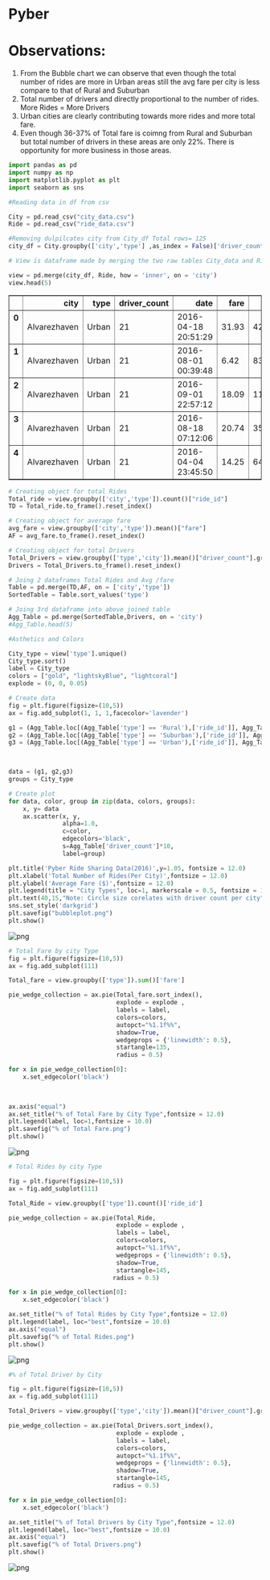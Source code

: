 
# Pyber

# Observations:
    
    
1) From the Bubble chart we can observe that even though the total number of rides are more in Urban areas still the avg fare per city is less compare to that of Rural and Suburban
2) Total number of drivers and directly proportional to the number of rides. More Rides = More Drivers
3) Urban cities are clearly contributing towards more rides and more total fare.
4) Even though 36-37% of Total fare is coimng from Rural and Suburban but total number of drivers in these areas are only 22%. There is opportunity for more business in those areas.


```python
import pandas as pd
import numpy as np
import matplotlib.pyplot as plt
import seaborn as sns
```


```python
#Reading data in df from csv

City = pd.read_csv("city_data.csv")
Ride = pd.read_csv("ride_data.csv")
```


```python
#Removing dulpilcates city from City_df Total rows= 125
city_df = City.groupby(['city','type'] ,as_index = False)['driver_count'].sum()
```


```python
# View is dataframe made by merging the two raw tables City_data and Ride_data

view = pd.merge(city_df, Ride, how = 'inner', on = 'city')
view.head(5)
```




<div>
<style>
    .dataframe thead tr:only-child th {
        text-align: right;
    }

    .dataframe thead th {
        text-align: left;
    }

    .dataframe tbody tr th {
        vertical-align: top;
    }
</style>
<table border="1" class="dataframe">
  <thead>
    <tr style="text-align: right;">
      <th></th>
      <th>city</th>
      <th>type</th>
      <th>driver_count</th>
      <th>date</th>
      <th>fare</th>
      <th>ride_id</th>
    </tr>
  </thead>
  <tbody>
    <tr>
      <th>0</th>
      <td>Alvarezhaven</td>
      <td>Urban</td>
      <td>21</td>
      <td>2016-04-18 20:51:29</td>
      <td>31.93</td>
      <td>4267015736324</td>
    </tr>
    <tr>
      <th>1</th>
      <td>Alvarezhaven</td>
      <td>Urban</td>
      <td>21</td>
      <td>2016-08-01 00:39:48</td>
      <td>6.42</td>
      <td>8394540350728</td>
    </tr>
    <tr>
      <th>2</th>
      <td>Alvarezhaven</td>
      <td>Urban</td>
      <td>21</td>
      <td>2016-09-01 22:57:12</td>
      <td>18.09</td>
      <td>1197329964911</td>
    </tr>
    <tr>
      <th>3</th>
      <td>Alvarezhaven</td>
      <td>Urban</td>
      <td>21</td>
      <td>2016-08-18 07:12:06</td>
      <td>20.74</td>
      <td>357421158941</td>
    </tr>
    <tr>
      <th>4</th>
      <td>Alvarezhaven</td>
      <td>Urban</td>
      <td>21</td>
      <td>2016-04-04 23:45:50</td>
      <td>14.25</td>
      <td>6431434271355</td>
    </tr>
  </tbody>
</table>
</div>




```python
# Creating object for total Rides 
Total_ride = view.groupby(['city','type']).count()["ride_id"]
TD = Total_ride.to_frame().reset_index()
```


```python
# Creating object for average fare
avg_fare = view.groupby(['city','type']).mean()["fare"]
AF = avg_fare.to_frame().reset_index()
```


```python
# Creating object for total Drivers
Total_Drivers = view.groupby(['type','city']).mean()["driver_count"].groupby('city').sum()
Drivers = Total_Drivers.to_frame().reset_index()
```


```python
# Joing 2 dataframes Total Rides and Avg /fare 
Table = pd.merge(TD,AF, on = ['city','type'])
SortedTable = Table.sort_values('type')
```


```python
# Joing 3rd dataframe into above joined table 
Agg_Table = pd.merge(SortedTable,Drivers, on = 'city')
#Agg_Table.head(5)
```


```python
#Asthetics and Colors

City_type = view['type'].unique()
City_type.sort()
label = City_type
colors = ["gold", "lightskyBlue", "lightcoral"]
explode = (0, 0, 0.05)
```


```python
# Create data
fig = plt.figure(figsize=(10,5))
ax = fig.add_subplot(1, 1, 1,facecolor='lavender')

g1 = (Agg_Table.loc[(Agg_Table['type'] == 'Rural'),['ride_id']], Agg_Table.loc[(Agg_Table['type'] == 'Rural'),['fare']])
g2 = (Agg_Table.loc[(Agg_Table['type'] == 'Suburban'),['ride_id']], Agg_Table.loc[(Agg_Table['type'] == 'Suburban'),['fare']])
g3 = (Agg_Table.loc[(Agg_Table['type'] == 'Urban'),['ride_id']], Agg_Table.loc[(Agg_Table['type'] == 'Urban'),['fare']])


 
data = (g1, g2,g3)
groups = City_type

# Create plot 
for data, color, group in zip(data, colors, groups):
    x, y= data
    ax.scatter(x, y, 
               alpha=1.0, 
               c=color, 
               edgecolors='black', 
               s=Agg_Table['driver_count']*10, 
               label=group)

plt.title('Pyber Ride Sharing Data(2016)',y=1.05, fontsize = 12.0)
plt.xlabel('Total Number of Rides(Per City)',fontsize = 12.0)
plt.ylabel('Average Fare ($)',fontsize = 12.0)
plt.legend(title = "City Types", loc=1, markerscale = 0.5, fontsize = 10.0)
plt.text(40,15,"Note: Circle size corelates with driver count per city", va = 'top',ha = 'left',fontsize=12.0)
sns.set_style('darkgrid')
plt.savefig("bubbleplot.png")
plt.show()
```


![png](output_12_0.png)



```python
# Total Fare by city Type
fig = plt.figure(figsize=(10,5))
ax = fig.add_subplot(111)

Total_fare = view.groupby(['type']).sum()['fare']

pie_wedge_collection = ax.pie(Total_fare.sort_index(), 
                              explode = explode ,
                              labels = label, 
                              colors=colors,
                              autopct="%1.1f%%", 
                              shadow=True, 
                              wedgeprops = {'linewidth': 0.5},
                              startangle=135,
                              radius = 0.5)

for x in pie_wedge_collection[0]:
    x.set_edgecolor('black')

    
    
ax.axis("equal")    
ax.set_title("% of Total Fare by City Type",fontsize = 12.0)
plt.legend(label, loc=1,fontsize = 10.0)
plt.savefig("% of Total Fare.png")
plt.show()
```


![png](output_13_0.png)



```python
# Total Rides by city Type

fig = plt.figure(figsize=(10,5))
ax = fig.add_subplot(111)

Total_Ride = view.groupby(['type']).count()['ride_id']

pie_wedge_collection = ax.pie(Total_Ride, 
                              explode = explode ,
                              labels = label, 
                              colors=colors,
                              autopct="%1.1f%%", 
                              wedgeprops = {'linewidth': 0.5},
                              shadow=True, 
                              startangle=145,
                             radius = 0.5)

for x in pie_wedge_collection[0]:
    x.set_edgecolor('black')

ax.set_title("% of Total Rides by City Type",fontsize = 12.0)
plt.legend(label, loc="best",fontsize = 10.0)
ax.axis("equal")
plt.savefig("% of Total Rides.png")
plt.show()
```


![png](output_14_0.png)



```python
#% of Total Driver by City 

fig = plt.figure(figsize=(10,5))
ax = fig.add_subplot(111)

Total_Drivers = view.groupby(['type','city']).mean()["driver_count"].groupby('type').sum()

pie_wedge_collection = ax.pie(Total_Drivers.sort_index(), 
                              explode = explode ,
                              labels = label, 
                              colors=colors,
                              autopct="%1.1f%%", 
                              wedgeprops = {'linewidth': 0.5},
                              shadow=True, 
                              startangle=145,
                             radius = 0.5)

for x in pie_wedge_collection[0]:
    x.set_edgecolor('black')

ax.set_title("% of Total Drivers by City Type",fontsize = 12.0)
plt.legend(label, loc="best",fontsize = 10.0)
ax.axis("equal")
plt.savefig("% of Total Drivers.png")
plt.show()
```


![png](output_15_0.png)



```python

```


```python

```
